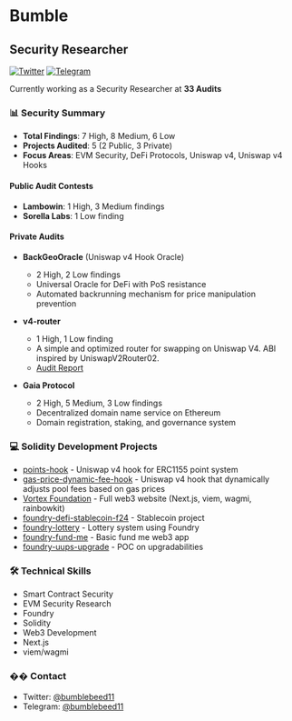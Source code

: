 # Bumble 
## Security Researcher

[![Twitter](https://img.shields.io/badge/Twitter-@bumblebeed11-blue)](https://x.com/bumblebeed11)
[![Telegram](https://img.shields.io/badge/Telegram-@bumblebeed11-blue)](https://t.me/bumblebeed11)

Currently working as a Security Researcher at **33 Audits**

### 📊 Security Summary
- **Total Findings**: 7 High, 8 Medium, 6 Low
- **Projects Audited**: 5 (2 Public, 3 Private)
- **Focus Areas**: EVM Security, DeFi Protocols, Uniswap v4, Uniswap v4 Hooks

#### Public Audit Contests
- **Lambowin**: 1 High, 3 Medium findings
- **Sorella Labs**: 1 Low finding

#### Private Audits
- **BackGeoOracle** (Uniswap v4 Hook Oracle)
  - 2 High, 2 Low findings
  - Universal Oracle for DeFi with PoS resistance
  - Automated backrunning mechanism for price manipulation prevention

- **v4-router**
  - 1 High, 1 Low finding
  - A simple and optimized router for swapping on Uniswap V4. ABI inspired by UniswapV2Router02.
  - [Audit Report](https://github.com/z0r0z/v4-router/blob/main/audits/33audits-v4-router-audit-report.pdf)

- **Gaia Protocol**
  - 2 High, 5 Medium, 3 Low findings
  - Decentralized domain name service on Ethereum
  - Domain registration, staking, and governance system

### 💻 Solidity Development Projects

- [points-hook](https://github.com/viniciuscoassis/points-hook) - Uniswap v4 hook for ERC1155 point system
- [gas-price-dynamic-fee-hook](https://github.com/viniciuscoassis/gas-price-dynamic-fee-hook) - Uniswap v4 hook that dynamically adjusts pool fees based on gas prices
- [Vortex Foundation](https://www.vortexfdn.xyz/) - Full web3 website (Next.js, viem, wagmi, rainbowkit)
- [foundry-defi-stablecoin-f24](https://github.com/viniciuscoassis/foundry-defi-stablecoin-f24) - Stablecoin project
- [foundry-lottery](https://github.com/viniciuscoassis/foundry-lottery) - Lottery system using Foundry
- [foundry-fund-me](https://github.com/viniciuscoassis/foundry-fund-me) - Basic fund me web3 app
- [foundry-uups-upgrade](https://github.com/viniciuscoassis/foundry-uups-upgrade) - POC on upgradabilities

### 🛠️ Technical Skills
- Smart Contract Security
- EVM Security Research
- Foundry
- Solidity
- Web3 Development
- Next.js
- viem/wagmi

### �� Contact
- Twitter: [@bumblebeed11](https://x.com/bumblebeed11)
- Telegram: [@bumblebeed11](https://t.me/bumblebeed11)

